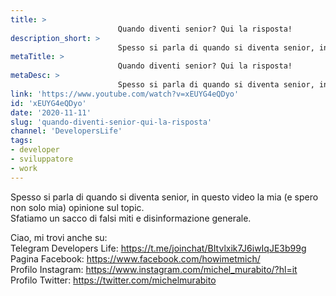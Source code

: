 ```yaml
---
title: > 
                        Quando diventi senior? Qui la risposta!
description_short: > 
                        Spesso si parla di quando si diventa senior, in questo video la mia (e spero non solo mia) opinione sul topic. Sfatiamo un sacco di ...
metaTitle: > 
                        Quando diventi senior? Qui la risposta!
metaDesc: > 
                        Spesso si parla di quando si diventa senior, in questo video la mia (e spero non solo mia) opinione sul topic. Sfatiamo un sacco di ...
link: 'https://www.youtube.com/watch?v=xEUYG4eQDyo'
id: 'xEUYG4eQDyo'
date: '2020-11-11'
slug: 'quando-diventi-senior-qui-la-risposta'
channel: 'DevelopersLife'
tags: 
- developer
- sviluppatore
- work
---
```

Spesso si parla di quando si diventa senior, in questo video la mia (e spero non solo mia) opinione sul topic.  
Sfatiamo un sacco di falsi miti e disinformazione generale.  
  
Ciao, mi trovi anche su:  
Telegram Developers Life: https://t.me/joinchat/BItvlxik7J6iwIqJE3b99g  
Pagina Facebook: https://www.facebook.com/howimetmich/  
Profilo Instagram: https://www.instagram.com/michel_murabito/?hl=it  
Profilo Twitter: https://twitter.com/michelmurabito